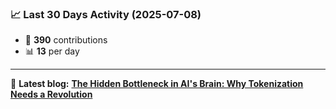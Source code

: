 <!--START_STATS-->
### 📈 Last 30 Days Activity (2025-07-08)  
- 🧮 **390** contributions  
- 📊 **13** per day
---
📝 **Latest blog:** [**The Hidden Bottleneck in AI's Brain: Why Tokenization Needs a Revolution**](https://andriak.com/blog/tokenization-revolution)
<!--END_STATS-->
